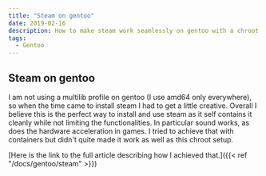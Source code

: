 ```yaml
---
title: "Steam on gentoo"
date: 2019-02-16
description: How to make steam work seamlessly on gentoo with a chroot
tags:
  - Gentoo
---
```


## Steam on gentoo
I am not using a multilib profile on gentoo (I use amd64 only everywhere), so when the time came to install steam I had to get a little creative. Overall I believe this is the perfect way to install and use steam as it self contains it cleanly while not limiting the functionalities. In particular sound works, as does the hardware acceleration in games. I tried to achieve that with containers but didn't quite made it work as well as this chroot setup.

[Here is the link to the full article describing how I achieved that.]({{< ref "/docs/gentoo/steam" >}})
